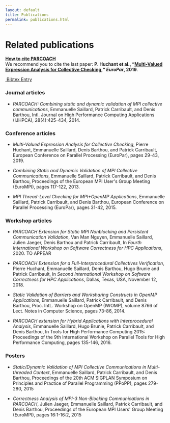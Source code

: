 ```yaml
---
layout: default
title: Publications
permalink: publications.html
---
```


<div class="mb-4"></div>
<h1 class="display-4">Related publications</h1>
<div class="alert alert-info" role="alert">
  <strong><u>How to cite PARCOACH</u></strong><br/>
  We recommend you to cite the last paper: <strong>P. Huchant et al., “<a href="https://hal.archives-ouvertes.fr/hal-02390025" target="_blank" onclick="return trackOutboundLink('https://hal.archives-ouvertes.fr/hal-02390025');">Multi-Valued Expression Analysis for Collective Checking</a>,“ <i>EuroPar</i>, 2019</strong>.<br/>
 
  <a class="btn btn-primary" href="resources/bibtex/Huchant2019a.bib" role="button" style="margin-top:5px" target="_blank" onclick="return trackOutboundLink('resources/bibtex/Huchant2019a.bib');"><i class="fas fa-cloud-download-alt fa-lg" aria-hidden="true">&nbsp;</i>Bibtex Entry</a>
</div>


### Journal articles

* *PARCOACH: Combining static and dynamic validation of MPI collective communications*, Emmanuelle Saillard, Patrick Carribault, and Denis Barthou, Intl. Journal on High Performance Computing Applications (IJHPCA), 28(4):425-434, 2014. 
<a title="Web link" href="https://hal.inria.fr/hal-01078762" target="_blank" onclick="return trackOutboundLink('https://hal.inria.fr/hal-01078762');"><i class="fa fa-globe" aria-hidden="true"></i></a>&nbsp;
<a title="Article"  href="https://hal.inria.fr/hal-01078762/document" target="_blank" onclick="return trackOutboundLink('https://hal.inria.fr/hal-01078762/document');"><i class="fas fa-file-pdf" aria-hidden="true"></i></a>


### Conference articles

* *Multi-Valued Expression Analysis for Collective Checking*, Pierre Huchant, Emmanuelle Saillard, Denis Barthou, and Patrick Carribault, European Conference on Parallel Processing (EuroPar), pages 29-43, 2019.
<a title="Web link" href="https://hal.archives-ouvertes.fr/hal-02390025" target="_blank" onclick="return trackOutboundLink('https://hal.archives-ouvertes.fr/hal-02390025);"><i class="fa fa-globe" aria-hidden="true"></i></a>&nbsp;
<a title="Article"  href="https://hal.archives-ouvertes.fr/hal-02390025/document" target="_blank" onclick="return trackOutboundLink('https://hal.archives-ouvertes.fr/hal-02390025/document);"><i class="fas fa-file-pdf" aria-hidden="true"></i></a>

* *Combining Static and Dynamic Validation of MPI Collective Communications*, Emmanuelle Saillard, Patrick Carribault, and Denis Barthou, Proceedings of the European MPI User's Group Meeting (EuroMPI), pages 117-122, 2013. 
<a title="Web link" href="https://hal.inria.fr/hal-00920901" target="_blank" onclick="return trackOutboundLink('https://hal.inria.fr/hal-00920901');"><i class="fa fa-globe" aria-hidden="true"></i></a>&nbsp;
<a title="Article"  href="https://hal.inria.fr/hal-00920901/document" target="_blank" onclick="return trackOutboundLink('https://hal.inria.fr/hal-00920901/document');"><i class="fas fa-file-pdf" aria-hidden="true"></i></a>

* *MPI Thread-Level Checking for MPI+OpenMP Applications*, Emmanuelle Saillard, Patrick Carribault, and Denis Barthou, European Conference on Parallel Processing (EuroPar), pages 31-42, 2015. 
<a title="Web link" href="https://hal.inria.fr/hal-01199718" target="_blank" onclick="return trackOutboundLink('https://hal.inria.fr/hal-01199718');"><i class="fa fa-globe" aria-hidden="true"></i></a>&nbsp;
<a title="Article"  href="https://hal.inria.fr/hal-01199718/document" target="_blank" onclick="return trackOutboundLink('https://hal.inria.fr/hal-01199718/document');"><i class="fas fa-file-pdf" aria-hidden="true"></i></a>

### Workshop articles


* *PARCOACH Extension for Static MPI Nonblocking and Persistent Communication Validation*, Van Man Nguyen, Emmanuelle Saillard, Julien Jaeger, Denis Barthou and Patrick Carribault, In _Fourth International Workshop on Software Correctness for HPC Applications_, 2020. TO APPEAR 

* *PARCOACH Extension for a Full-Interprocedural Collectives Verification*, Pierre Huchant, Emmanuelle Saillard, Denis Barthou, Hugo Brunie and Patrick Carribault, In _Second International Workshop on Software Correctness for HPC Applications_, Dallas, Texas, USA, November 12, 2018. 
<a title="Web link" href="https://hal.inria.fr/hal-01937316" target="_blank" onclick="return trackOutboundLink('https://hal.inria.fr/hal-01937316');"><i class="fa fa-globe" aria-hidden="true"></i></a>&nbsp;
<a title="Article"  href="https://hal.inria.fr/hal-01937316/file/correctness_2018.pdf" target="_blank" onclick="return trackOutboundLink('https://hal.inria.fr/hal-01937316/file/correctness_2018.pdf');"><i class="fas fa-file-pdf" aria-hidden="true"></i></a>

* *Static Validation of Barriers and Worksharing Constructs in OpenMP Applications*, Emmanuelle Saillard, Patrick Carribault, and Denis Barthou, Proc. IntL. Workshop on OpenMP (IWOMP), volume 8766 of Lect. Notes in Computer Science, pages 73-86, 2014. 
<a title="Web link" href="https://hal.inria.fr/hal-01078759" target="_blank" onclick="return trackOutboundLink('https://hal.inria.fr/hal-01078759');"><i class="fa fa-globe" aria-hidden="true"></i></a>&nbsp;
<a title="Article"  href="https://hal.inria.fr/hal-01078759/document" target="_blank" onclick="return trackOutboundLink('https://hal.inria.fr/hal-01078759/document');"><i class="fas fa-file-pdf" aria-hidden="true"></i></a>

* *PARCOACH extension for Hybrid Applications with Interprocedural Analysis*, Emmanuelle Saillard, Hugo Brunie, Patrick Carribault, and Denis Barthou, In Tools for High Performance Computing 2015: Proceedings of the 9th International Workshop on Parallel Tools for High Performance Computing, pages 135-146, 2016. 
<a title="Web link" href="https://hal.inria.fr/hal-01420655" target="_blank" onclick="return trackOutboundLink('https://hal.inria.fr/hal-01420655');"><i class="fa fa-globe" aria-hidden="true"></i></a>&nbsp;
<a title="Article"  href="https://hal.inria.fr/hal-01420655/document" target="_blank" onclick="return trackOutboundLink('https://hal.inria.fr/hal-01420655/document');"><i class="fas fa-file-pdf" aria-hidden="true"></i></a>

### Posters

* *Static/Dynamic Validation of MPI Collective Communications in Multi-threaded Context*, Emmanuelle Saillard, Patrick Carribault, and Denis Barthou, Proceedings of the 20th ACM SIGPLAN Symposium on Principles and Practice of Parallel Programming (PPoPP), pages 279-280, 2015

* *Correctness Analysis of MPI-3 Non-Blocking Communications in PARCOACH*, Julien Jaeger, Emmanuelle Saillard, Patrick Carribault, and Denis Barthou, Proceedings of the European MPI Users' Group Meeting (EuroMPI), pages 16:1-16:2, 2015



